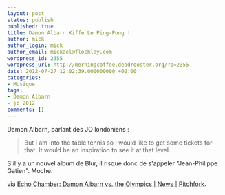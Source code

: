 ```yaml
---
layout: post
status: publish
published: true
title: Damon Albarn Kiffe Le Ping-Pong !
author: mick
author_login: mick
author_email: mickael@flochlay.com
wordpress_id: 2355
wordpress_url: http://morningcoffee.deadrooster.org/?p=2355
date: 2012-07-27 12:02:39.000000000 +02:00
categories:
- Musique
tags:
- Damon Albarn
- jo 2012
comments: []
---
```

Damon Albarn, parlant des JO londoniens :
<blockquote>But I am into the table tennis so I would like to get some tickets for that. It would be an inspiration to see it at that level.</blockquote>
S'il y a un nouvel album de Blur, il risque donc de s'appeler "Jean-Philippe Gatien". Moche.

via <a href="http://pitchfork.com/news/47271-echo-chamber-damon-albarn-vs-the-olympics/?utm_source=feedburner&amp;utm_medium=feed&amp;utm_campaign=Feed%3A+PitchforkLatestNews+%28Pitchfork%3A+Latest+News%29">Echo Chamber: Damon Albarn vs. the Olympics | News | Pitchfork</a>.
